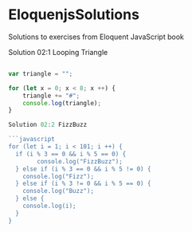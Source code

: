 # EloquenjsSolutions
Solutions to exercises from Eloquent JavaScript book

Solution 02:1 Looping Triangle

```javascript

var triangle = "";

for (let x = 0; x < 8; x ++) {
  	triangle += "#";
  	console.log(triangle);
}

Solution 02:2 FizzBuzz

```javascript
for (let i = 1; i < 101; i ++) {
  if (i % 3 == 0 && i % 5 == 0) {
    	console.log("FizzBuzz");
  } else if (i % 3 == 0 && i % 5 != 0) {
    console.log("Fizz");
  } else if (i % 3 != 0 && i % 5 == 0) {
    console.log("Buzz");
  } else {
  	console.log(i);
  }
}
```
